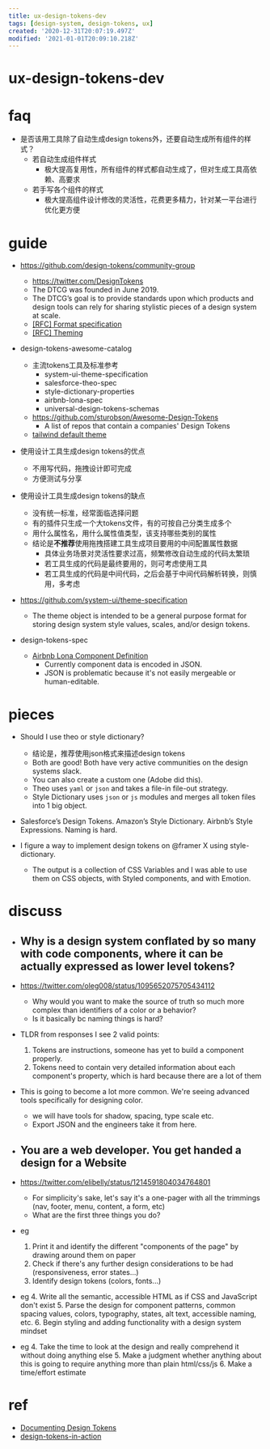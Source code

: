 ```yaml
---
title: ux-design-tokens-dev
tags: [design-system, design-tokens, ux]
created: '2020-12-31T20:07:19.497Z'
modified: '2021-01-01T20:09:10.218Z'
---
```


# ux-design-tokens-dev

# faq

- 是否该用工具除了自动生成design tokens外，还要自动生成所有组件的样式？
  - 若自动生成组件样式
    - 极大提高复用性，所有组件的样式都自动生成了，但对生成工具高依赖、高要求
  - 若手写各个组件的样式
    - 极大提高组件设计修改的灵活性，花费更多精力，针对某一平台进行优化更方便

# guide

- https://github.com/design-tokens/community-group
  - https://twitter.com/DesignTokens
  - The DTCG was founded in June 2019. 
  - The DTCG’s goal is to provide standards upon which products and design tools can rely for sharing stylistic pieces of a design system at scale.
  - [[RFC] Format specification](https://github.com/design-tokens/community-group/issues/1)
  - [[RFC] Theming](https://github.com/design-tokens/community-group/issues/2)

- design-tokens-awesome-catalog
  - 主流tokens工具及标准参考
    - system-ui-theme-specification
    - salesforce-theo-spec
    - style-dictionary-properties
    - airbnb-lona-spec
    - universal-design-tokens-schemas
  - https://github.com/sturobson/Awesome-Design-Tokens
    - A list of repos that contain a companies' Design Tokens
  - [tailwind default theme](https://github.com/tailwindlabs/tailwindcss/blob/master/stubs/defaultConfig.stub.js)

- 使用设计工具生成design tokens的优点
  - 不用写代码，拖拽设计即可完成
  - 方便测试与分享
- 使用设计工具生成design tokens的缺点
  - 没有统一标准，经常面临选择问题
  - 有的插件只生成一个大tokens文件，有的可按自己分类生成多个
  - 用什么属性名，用什么属性值类型，该支持哪些类别的属性
  - 结论是**不推荐**使用拖拽搭建工具生成项目要用的中间配置属性数据
    - 具体业务场景对灵活性要求过高，频繁修改自动生成的代码太繁琐
    - 若工具生成的代码是最终要用的，则可考虑使用工具
    - 若工具生成的代码是中间代码，之后会基于中间代码解析转换，则慎用，多考虑

- https://github.com/system-ui/theme-specification
  - The theme object is intended to be a general purpose format for storing design system style values, scales, and/or design tokens.

- design-tokens-spec
  - [Airbnb Lona Component Definition](https://github.com/airbnb/Lona/blob/master/docs/file-formats/component.md)
    - Currently component data is encoded in JSON.
    - JSON is problematic because it's not easily mergeable or human-editable. 

# pieces

- Should I use theo or style dictionary?
  - 结论是，推荐使用json格式来描述design tokens
  - Both are good! Both have very active communities on the design systems slack. 
  - You can also create a custom one (Adobe did this). 
  - Theo uses `yaml` or `json` and takes a file-in file-out strategy. 
  - Style Dictionary uses `json` or `js` modules and merges all token files into 1 big object.

- Salesforce’s Design Tokens. Amazon’s Style Dictionary. Airbnb’s Style Expressions. Naming is hard.

- I figure a way to implement design tokens on @framer X using style-dictionary.
  - The output is a collection of CSS Variables and I was able to use them on CSS objects, with Styled components, and with Emotion.

# discuss

 

- ## Why is a design system conflated by so many with code components, where it can be actually expressed as lower level tokens?
- https://twitter.com/oleg008/status/1095652075705434112
  - Why would you want to make the source of truth so much more complex than identifiers of a color or a behavior?
  - Is it basically bc naming things is hard?
- TLDR from responses I see 2 valid points:
  1. Tokens are instructions, someone has yet to build a component properly.
  2. Tokens need to contain very detailed information about each component's property, which is hard because there are a lot of them
- This is going to become a lot more common. We're seeing advanced tools specifically for designing color.
  - we will have tools for shadow, spacing, type scale etc.
  - Export JSON and the engineers take it from here.

- ## You are a web developer. You get handed a design for a Website
- https://twitter.com/elibelly/status/1214591804034764801
  - For simplicity's sake, let's say it's a one-pager with all the trimmings (nav, footer, menu, content, a form, etc)
  - What are the first three things you do?
- eg
  1. Print it and identify the different "components of the page" by drawing around them on paper
  2. Check if there's any further design considerations to be had (responsiveness, error states...)
  3. Identify design tokens (colors, fonts...)
- eg
  4. Write all the semantic, accessible HTML as if CSS and JavaScript don't exist
  5. Parse the design for component patterns, common spacing values, colors, typography, states, alt text, accessible naming, etc.
  6. Begin styling and adding functionality with a design system mindset
- eg
  4. Take the time to look at the design and really comprehend it without doing anything else
  5. Make a judgment whether anything about this is going to require anything more than plain html/css/js 
  6. Make a time/effort estimate 

# ref

- [Documenting Design Tokens](https://dbanks.design/blog/documenting-design-tokens/)
- [design-tokens-in-action](https://sproutsocial.com/seeds/resources/tokens/)
